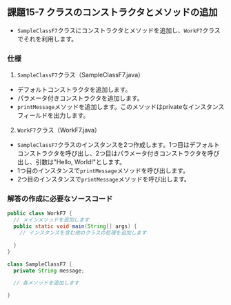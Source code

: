 ## 課題15-7 クラスのコンストラクタとメソッドの追加

- `SampleClassF7`クラスにコンストラクタとメソッドを追加し、`WorkF7`クラスでそれを利用します。

### 仕様
1. `SampleClassF7`クラス（SampleClassF7.java）
  - デフォルトコンストラクタを追加します。
  - パラメータ付きコンストラクタを追加します。
  - `printMessage`メソッドを追加します。このメソッドはprivateなインスタンスフィールドを出力します。

2. `WorkF7`クラス（WorkF7.java）
  - `SampleClassF7`クラスのインスタンスを2つ作成します。1つ目はデフォルトコンストラクタを呼び出し、2つ目はパラメータ付きコンストラクタを呼び出し、引数は"Hello, World!"とします。
  - 1つ目のインスタンスで`printMessage`メソッドを呼び出します。
  - 2つ目のインスタンスで`printMessage`メソッドを呼び出します。

### 解答の作成に必要なソースコード

```java
public class WorkF7 {
  // メインメソッドを追加します
  public static void main(String[] args) {
    // インスタンスを含む他のクラスの処理を追加します

  }
}

class SampleClassF7 {
  private String message;

  // 各メソッドを追加します

}
```
